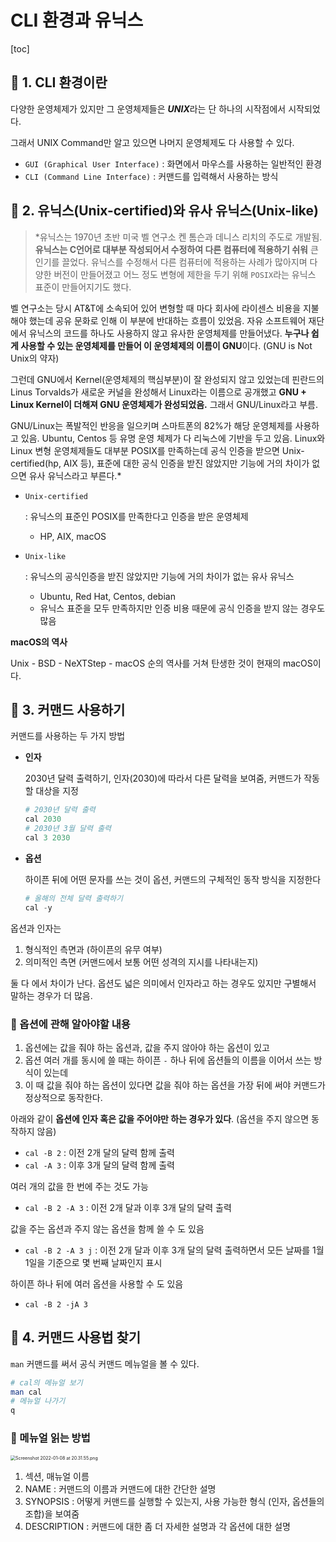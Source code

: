# CLI 환경과 유닉스

[toc]

## 📌 1. CLI 환경이란

다양한 운영체제가 있지만 그 운영체제들은 ***UNIX***라는 단 하나의 시작점에서 시작되었다.

그래서 UNIX Command만 알고 있으면 나머지 운영체제도 다 사용할 수 있다.

- `GUI (Graphical User Interface)` : 화면에서 마우스를 사용하는 일반적인 환경
- `CLI (Command Line Interface)` : 커맨드를 입력해서 사용하는 방식

## 📌 2. 유닉스(Unix-certified)와 유사 유닉스(Unix-like)

> *유닉스는 1970년 초반 미국 벨 연구소 켄 톰슨과 데니스 리치의 주도로 개발됨. **유닉스는 C언어로 대부분 작성되어서 수정하여 다른 컴퓨터에 적용하기 쉬워** 큰 인기를 끌었다. 유닉스를 수정해서 다른 컴퓨터에 적용하는 사례가 많아지며 다양한 버전이 만들어졌고 어느 정도 변형에 제한을 두기 위해 `POSIX`라는 유닉스 표준이 만들어지기도 했다.

벨 연구소는 당시 AT&T에 소속되어 있어 변형할 때 마다 회사에 라이센스 비용을 지불해야 했는데 공유 문화로 인해 이 부분에 반대하는 흐름이 있었음. 자유 소프트웨어 재단에서 유닉스의 코드를 하나도 사용하지 않고 유사한 운영체제를 만들어냈다. **누구나 쉽게 사용할 수 있는 운영체제를 만들어 이 운영체제의 이름이 GNU**이다.  (GNU is Not Unix의 약자)

그런데 GNU에서 Kernel(운영체제의 핵심부분)이 잘 완성되지 않고 있었는데 핀란드의 Linus Torvalds가 새로운 커널을 완성해서 Linux라는 이름으로 공개했고 **GNU + Linux Kernel이 더해져 GNU 운영체제가 완성되었음.** 그래서 GNU/Linux라고 부름.

GNU/Linux는 폭발적인 반응을 일으키며 스마트폰의 82%가 해당 운영체제를 사용하고 있음. Ubuntu, Centos 등 유명 운영 체제가 다 리눅스에 기반을 두고 있음. Linux와 Linux 변형 운영체제들도 대부분 POSIX를 만족하는데 공식 인증을 받으면 Unix-certified(hp, AIX 등), 표준에 대한 공식 인증을 받진 않았지만 기능에 거의 차이가 없으면 유사 유닉스라고 부른다.*

> 

- ```
  Unix-certified
  ```

   : 유닉스의 표준인 POSIX를 만족한다고 인증을 받은 운영체제

  - HP, AIX, macOS

- ```
  Unix-like
  ```

   : 유닉스의 공식인증을 받진 않았지만 기능에 거의 차이가 없는 유사 유닉스

  - Ubuntu, Red Hat, Centos, debian
  - 유닉스 표준을 모두 만족하지만 인증 비용 때문에 공식 인증을 받지 않는 경우도 많음

**macOS의 역사**

Unix - BSD - NeXTStep - macOS 순의 역사를 거쳐 탄생한 것이 현재의 macOS이다.

## 📌 3.  커맨드 사용하기

커맨드를 사용하는 두 가지 방법

- **인자**

  2030년 달력 출력하기, 인자(2030)에 따라서 다른 달력을 보여줌, 커맨드가 작동할 대상을 지정

  ```powershell
  # 2030년 달력 출력
  cal 2030
  # 2030년 3월 달력 출력
  cal 3 2030 
  ```

- **옵션**

  하이픈 뒤에 어떤 문자를 쓰는 것이 옵션, 커맨드의 구체적인 동작 방식을 지정한다

  ```powershell
  # 올해의 전체 달력 출력하기 
  cal -y
  ```

옵션과 인자는

1. 형식적인 측면과 (하이픈의 유무 여부)
2. 의미적인 측면 (커맨드에서 보통 어떤 성격의 지시를 나타내는지)

둘 다 에서 차이가 난다. 옵션도 넓은 의미에서 인자라고 하는 경우도 있지만 구별해서 말하는 경우가 더 많음.

### 📕 옵션에 관해 알아야할 내용

1. 옵션에는 값을 줘야 하는 옵션과, 값을 주지 않아야 하는 옵션이 있고
2. 옵션 여러 개를 동시에 쓸 때는 하이픈 `-` 하나 뒤에 옵션들의 이름을 이어서 쓰는 방식이 있는데
3. 이 때 값을 줘야 하는 옵션이 있다면 값을 줘야 하는 옵션을 가장 뒤에 써야 커맨드가 정상적으로 동작한다.

아래와 같이 **옵션에 인자 혹은 값을 주어야만 하는 경우가 있다**. (옵션을 주지 않으면 동작하지 않음)

- `cal -B 2` : 이전 2개 달의 달력 함께 출력
- `cal -A 3` : 이후 3개 달의 달력 함께 출력

여러 개의 값을 한 번에 주는 것도 가능

- `cal -B 2 -A 3` : 이전 2개 달과 이후 3개 달의 달력 출력

값을 주는 옵션과 주지 않는 옵션을 함께 쓸 수 도 있음

- `cal -B 2 -A 3 j` : 이전 2개 달과 이후 3개 달의 달력 출력하면서 모든 날짜를 1월 1일을 기준으로 몇 번째 날짜인지 표시

하이픈 하나 뒤에 여러 옵션을 사용할 수 도 있음

- `cal -B 2 -jA 3`

## 📌 4. 커맨드 사용법 찾기

`man` 커맨드를 써서 공식 커맨드 메뉴얼을 볼 수 있다.

```powershell
# cal의 메뉴얼 보기
man cal
# 메뉴얼 나가기
q
```

### 📕 메뉴얼 읽는 방법

<img src="/Users/honeysmacbook/Library/Application Support/typora-user-images/Screenshot 2022-01-09 at 21.55.14.png" alt="Screenshot 2022-01-08 at 20.31.55.png" style="zoom:50%;" />

1. 섹션, 매뉴얼 이름
2. NAME : 커맨드의 이름과 커맨드에 대한 간단한 설명
3. SYNOPSIS : 어떻게 커맨드를 실행할 수 있는지, 사용 가능한 형식 (인자, 옵션들의 조합)을 보여줌
4. DESCRIPTION : 커맨드에 대한 좀 더 자세한 설명과 각 옵션에 대한 설명